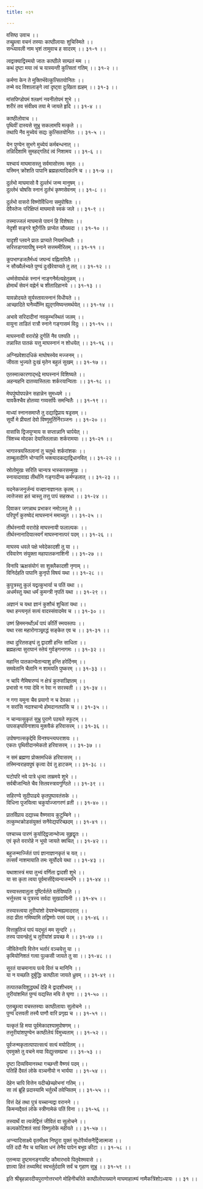 ```yaml
---
title: ०३१

---
```

वसिष्ठ उवाच ।।  
तच्छ्रुत्वा वचनं तस्याः काष्ठीलायाः शुचिस्मिते ।।  
सन्ध्यावली नाम भृशं तामुवाच ह सादरम् ।। ३१-१ ।।  
  
त्वद्वाक्याद्विस्मयो जातः काष्ठीले साम्प्रतं मम ।।  
कथं दृष्टा मया त्वं च यास्यन्ती कुत्सितां गतिम् ।। ३१-२ ।।  
  
कर्मणा केन ते मुक्तिर्भवेत्कुत्सितयोनितः ।।  
तन्मे वद विशालाङ्गे त्वां दृष्ट्वा दुःखिता ह्यहम् ।। ३१-३ ।।  
  
मांसपिण्डोपमं श्लक्ष्णं नवनीतोपमं शुभे ।।  
शरीरं तव संवीक्ष्य तया मे जायते हृदि ।। ३१-४ ।।  
  
काष्ठीलोवाच ।।  
पृथिवीं दास्यसे सुभ्रु सकलामपि मत्कृते ।।  
तथापि नैव मुच्येयं सद्यः कुत्सितयोनितः ।। ३१-५ ।।  
  
येन पुण्येन सुभगे मुच्येयं कर्मबन्धनात् ।।  
तन्निर्दिशामि सुमहद्गतिदं त्वं निशामय ।। ३१-६ ।।  
  
यश्चायं माघमासस्तु सर्वमासोत्तमः स्मृतः ।।  
यस्मिन् क्रोंशति पापानि ब्रह्महत्यादिकानि च ।। ३१-७ ।।  
  
दुर्लभो माघमासो वै दुर्ल्लभं जन्म मानुषम् ।।  
दुर्ल्लभं चोषसि स्नानं दुर्लभं कृष्णसेवनम् ।। ३१-८ ।।  
  
दुर्लभो वासरो विष्णोर्विधिना समुपोषितः ।।  
देवैस्तेजः परिक्षिप्तं माघमासे स्वकं जले ।। ३१-९ ।।  
  
तस्माज्जलं माघमासे पावनं हि विशेषतः ।।  
नेदृशी सङ्गरे शूरैर्गतिः प्राप्येत सौख्यदा ।। ३१-१० ।।  
  
यादृशी प्लवने प्रातः प्राप्यते नियमस्थितैः ।।  
सरित्तडागवापीषु स्नाने सत्तममीरितम् ।। ३१-११ ।।  
  
कूपभाण्डजलैर्मध्यं जघन्यं वह्नितापितैः ।।  
न सौख्यैर्लभ्यते पुण्यं दुःखैरेवाप्यते तु तत् ।। ३१-१२ ।।  
  
धर्म्मसेवार्थकं स्नानं नाङ्गनैर्मल्यहेतुकम् ।।  
होमार्थं सेवनं वह्नेर्न च शीतादिहानये ।। ३१-१३ ।।  
  
यावन्नोदयते सूर्यस्तावत्स्नानं विधीयते ।।  
आच्छादिते घनैर्व्योम्नि ह्युद्गमिष्यन्तमर्थयेत् ।। ३१-१४ ।।  
  
अभावे सरिदादीनां नवकुम्भस्थितं जलम् ।।  
वायुना ताडितं रात्रौ स्नाने गङ्गासमं विदुः ।। ३१-१५ ।।  
  
माघस्नायी वरारोहे दुर्गतिं नैव पश्यति ।।  
तन्नास्ति पातकं यत्तु माघस्नानं न शोधयेत् ।। ३१-१६ ।।  
  
अग्निप्रवेशादधिकं माघोषस्येव मज्जनम् ।।  
जीवता भुज्यते दुःखं मृतेन बहुलं सुखम् ।। ३१-१७ ।।  
  
एतस्मात्कारणाद्भद्रे माघस्नानं विशिष्यते ।।  
अहन्यहनि दातव्यास्तिलाः शर्करयान्विताः ।। ३१-१८ ।।  
  
मेघपुंष्पोपपन्नेन सहान्नेन सुमध्यमे ।।  
यावकैश्चैव होतव्या गव्यसर्पिः समन्वितैः ।। ३१-१९ ।।  
  
माध्यां स्नानसमाप्तै तु दद्याद्विप्राय षड्रसम् ।।  
सूर्यो मे प्रीयतां देवो विष्णुमूर्तिर्निरञ्जनः ।। ३१-२० ।।  
  
वासांसि द्विजयुग्माय स सप्तान्नानि चार्पयेत् ।।  
त्रिंशच्च मोदका देयास्तिलान्नाः शर्करामयाः ।। ३१-२१ ।।  
  
भागास्त्रयस्तिलानां तु चतुर्थः शर्करांशकः ।।  
ताम्बूलादीनि भोग्यानि भक्त्यादकद्याद्विधानवित् ।। ३१-२२ ।।  
  
स्रोतोमुखः सरिति चान्यत्र भास्करसम्मुखः ।।  
स्नायादावाह्य तीर्थानि गङ्गादीन्य कर्मण्डलात् ।। ३१-२३ ।।  
  
यदनेकजनुर्जन्यं यज्ज्ञानाज्ञानतः कृतम् ।।  
त्वत्तेजसा हतं चास्तु तत्तु पापं सहस्रधा ।। ३१-२४ ।।  
  
दिवाकर जगन्नाथ प्रभाकर नमोऽस्तु ते ।।  
परिपूर्णं कुरुष्वेदं माघस्नानं ममाच्युत ।। ३१-२५ ।।  
  
तीर्थस्नायी वरारोहे माघस्नायी फलाल्पकः ।।  
तीर्थस्नानादियात्स्वर्गं माघस्नानात्परं पदम् ।। ३१-२६ ।।  
  
माघस्य धवले पक्षे भवेदेकादशी तु या ।।  
रविवारेण संयुक्ता महापातकनाशिनी ।। ३१-२७ ।।  
  
विनापि ऋक्षसंयोगं सा शुक्लैकादशी नृणाम् ।।  
विनिर्दहति पापानि कुनृपो विषयं यथा ।। ३१-२८ ।।  
  
कुपुत्रस्तु कुलं यद्वत्कुभार्या च पतिं यथा ।।  
अधर्मस्तु यथा धर्मं कुमन्त्री नृपतिं यथा ।। ३१-२९ ।।  
  
अज्ञानं च यथा ज्ञानं कुशौचं शुचितां यथा ।।  
यथा हन्त्यनृतं सत्यं वादस्संवादमेव च ।। ३१-३० ।।  
  
उष्णं हिममनर्थोऽर्थं पापं कीर्तिं स्मयस्तपः ।।  
यथा रसा महारोगाञ्छ्राद्धं सङ्केत एव च ।। ३१-३१ ।।  
  
तथा दुरितसङ्घं तु द्वादशी हन्ति साधिता ।।  
ब्रह्महत्या सुरापानं स्तेयं गुर्वङ्गनागमः ।। ३१-३२ ।।  
  
महान्ति पातकान्येतान्याशु हन्ति हरेर्दिनम् ।।  
समवेतानि चैतानि न शामयति पुष्करम् ।। ३१-३३ ।।  
  
न चापि नैमिषारण्यं न क्षेत्रं कुरुसञ्ज्ञितम् ।।  
प्रभासो न गया देवि न रेवा न सरस्वती ।। ३१-३४ ।।  
  
न गगा यमुना चैव प्रयागो न च देवका ।।  
न सरांसि नदाश्चान्ये होमदानतपांसि च ।। ३१-३५ ।।  
  
न चान्यत्सुकृतं सुभ्रु पुराणे पठ्यते स्फुटम् ।।  
पापसङ्घविनाशाय मुक्त्वैकं हरिवासरम् ।। ३१-३६ ।।  
  
उपोषणात्सकृद्देवि विनश्यन्त्यघराशयः ।।  
एकतः पृथिवीदानमेकतो हरिवासरम् ।। ३१-३७ ।।  
  
न समं ब्रह्मणा प्रोक्तमधिकं हरिवासरम् ।।  
तस्मिन्वराहवपुषं कृत्वा देवं तु हाटकम् ।। ३१-३८ ।।  
  
घटोपरि नवे पात्रे धृत्वा ताम्रमये शुभे ।।  
सर्वबीजान्विते चैव सितवस्त्रावगुण्ठिते ।। ३१-३९ ।।  
  
सहिरण्ये सुदीपाढ्ये कृतपुष्पावतंसके ।।  
विधिना पूजयित्वा चकुर्याज्जागरणं व्रती ।। ३१-४० ।।  
  
प्रातर्विप्राय दद्याच्च वैष्णवाय कुटुम्बिने ।।  
तत्कुम्भक्रोडसंयुक्तं सनैवेद्यपरिच्छदम् ।। ३१-४१ ।।  
  
पश्चाच्च पारणं कुर्याद्द्विजान्भोज्य सुहृद्वृतः ।।  
एवं कृते वरारोहे न भूयो जायते क्वचित् ।। ३१-४२ ।।  
  
बहुजन्मार्ज्जितं पापं ज्ञानाज्ञानकृतं च यत् ।।  
तत्सर्वं नाशमायाति तमः सूर्योदये यथा ।। ३१-४३ ।।  
  
यथाशास्त्रं मया तुभ्यं वर्णिता द्वादशी शुभे ।।  
या सा कृता त्वया पूर्वमासीद्देव्यन्यजन्मनि ।। ३१-४४ ।।  
  
यस्यास्तवातुला पुष्टिर्वर्तते वर्तयिष्यति ।।  
भर्त्तुस्तव च पुत्रस्य सर्वदा सुखदायिनी ।। ३१-४५ ।।  
  
तस्यास्त्वया तुरीयांशो देयश्चेन्मह्यमादरात् ।।  
तदा प्रीता गमिष्यामि तद्विष्णोः परमं पदम् ।। ३१-४६ ।।  
  
वित्ताह्रुतिजं पापं यद्भूतं मम सुन्दरि ।।  
तस्य पावनहेतुं च तुरीयांशं प्रयच्छ मे ।। ३१-४७ ।।  
  
जीवितेनापि वित्तेन भर्तारं वञ्चयेत्तु या ।।  
कृमियोनिशतं गत्वा पुल्कसी जायते तु सा ।। ३१-४८ ।।  
  
सुरतं याचमानाय पत्ये वित्तं च मानिनि ।।  
या न यच्छति दुर्बुद्धिः काष्ठीला जायते ध्रुवम् ।। ३१-४९ ।।  
  
तत्पातकविशुद्ध्यर्थं देहि मे द्वादशीभवम् ।।  
तुरीयांशमितं पुण्यं यद्यस्ति मयि ते घृणा ।। ३१-५० ।।  
  
एतच्छ्रुत्वा वचस्तस्याः काष्ठीलायाः सुलोचने ।।  
पुण्यं दत्तवती तस्यै पाणौ वारि प्रगृह्य च ।। ३१-५१ ।।  
  
यत्कृतं हि मया पूर्वमेकादश्यामुपोषणम् ।।  
तत्तुरीयांशपुण्येन काष्ठीलेयं विमुच्यताम् ।। ३१-५२ ।।  
  
पूर्वजन्मकृतात्पापात्सत्यं सत्यं मयोदितम् ।।  
एवमुक्ते तु वचने मया विद्युत्समप्रभा ।। ३१-५३ ।।  
  
दृष्टा दिव्यविमानस्था गच्छन्ती वैष्णवं पदम् ।।  
पतिर्हि दैवतं लोके वञ्चनीयो न भार्यया ।। ३१-५४ ।।  
  
देहेन चापि वित्तेन यदीच्छेच्छोभनां गतिम् ।।  
सा त्वं ब्रूहि प्रदास्यामि भर्तुरर्थे तवेप्सितम् ।। ३१-५५ ।।  
  
वित्तं देहं तथा पुत्रं यच्चान्यद्वा वरानने ।।  
किमन्यद्दैवतं लोके स्त्रीणामेकं पतिं विना ।। ३१-५६ ।।  
  
तस्यार्थे वा त्यजेद्वित्तं जीवितं वा सुलोचने ।।  
कल्पकोटिशतं साग्रं विष्णुलोके महीयते ।। ३१-५७ ।।  
  
अग्न्यादिसाक्ष्ये वृतमीक्ष्य निष्ठुरा युक्तं सुधोरैर्व्यसनैर्द्विजात्मजा ।।  
पतिं ददौ नैव च याचिता धनं तेनैव पापेन बभूव कीटा ।। ३१-५८ ।।  
  
एतन्मया दुष्टमनङ्गयष्टि कौमारभावे पितृवेश्मवासे ।।  
ज्ञात्वा हितं तथ्यमिदं स्वभर्तुर्ददामि सर्वं च गृहाण सुभ्रु ।। ३१-५९ ।।  
  
इति श्रीबृहन्नारदीयपुराणोत्तरभागे मोहिनीचरिते काष्ठीलोपाख्याने माघमाहात्म्यं नामैकत्रिंशोऽध्यायः ।। ३१ ।।